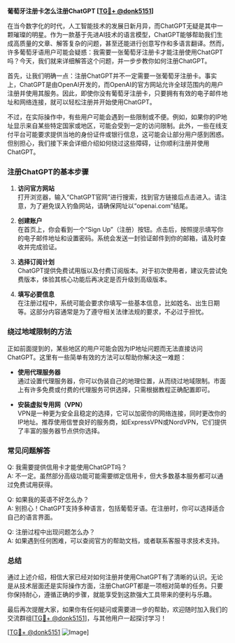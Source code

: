 **葡萄牙注册卡怎么注册ChatGPT [[TG💪+ @donk5151](https://t.me/s/donk5151)]**

在当今数字化的时代，人工智能技术的发展日新月异，而ChatGPT无疑是其中一颗璀璨的明星。作为一款基于先进AI技术的语言模型，ChatGPT能够帮助我们生成高质量的文章、解答复杂的问题，甚至还能进行创意写作和多语言翻译。然而，许多葡萄牙语用户可能会疑惑：我需要一张葡萄牙注册卡才能注册使用ChatGPT吗？今天，我们就来详细解答这个问题，并一步步教你如何注册ChatGPT。

首先，让我们明确一点：注册ChatGPT并不一定需要一张葡萄牙注册卡。事实上，ChatGPT是由OpenAI开发的，而OpenAI的官方网站允许全球范围内的用户注册并使用其服务。因此，即使你没有葡萄牙注册卡，只要拥有有效的电子邮件地址和网络连接，就可以轻松注册并开始使用ChatGPT。

不过，在实际操作中，有些用户可能会遇到一些限制或不便。例如，如果你的IP地址显示来自某些特定国家或地区，可能会受到一定的访问限制。此外，一些在线支付平台可能要求提供当地的身份证件或银行信息，这可能会让部分用户感到困惑。但别担心，我们接下来会详细介绍如何绕过这些障碍，让你顺利注册并使用ChatGPT。

### 注册ChatGPT的基本步骤

1. **访问官方网站**  
   打开浏览器，输入“ChatGPT官网”进行搜索，找到官方链接后点击进入。请注意，为了避免误入钓鱼网站，请确保网址以“openai.com”结尾。

2. **创建账户**  
   在首页上，你会看到一个“Sign Up”（注册）按钮。点击后，按照提示填写你的电子邮件地址和设置密码。系统会发送一封验证邮件到你的邮箱，请及时查收并完成验证。

3. **选择订阅计划**  
   ChatGPT提供免费试用版以及付费订阅版本。对于初次使用者，建议先尝试免费版本，体验其核心功能后再决定是否升级到高级版本。

4. **填写必要信息**  
   在注册过程中，系统可能会要求你填写一些基本信息，比如姓名、出生日期等。这部分内容通常是为了遵守相关法律法规的要求，不必过于担忧。

### 绕过地域限制的方法

正如前面提到的，某些地区的用户可能会因为IP地址问题而无法直接访问ChatGPT。这里有一些简单有效的方法可以帮助你解决这一难题：

- **使用代理服务器**  
  通过设置代理服务器，你可以伪装自己的地理位置，从而绕过地域限制。市面上有许多免费或付费的代理服务可供选择，只需根据教程正确配置即可。

- **安装虚拟专用网（VPN）**  
  VPN是一种更为安全且稳定的选择，它可以加密你的网络连接，同时更改你的IP地址。推荐使用信誉良好的服务商，如ExpressVPN或NordVPN，它们提供了丰富的服务器节点供你选择。

### 常见问题解答

Q: 我需要提供信用卡才能使用ChatGPT吗？  
A: 不一定。虽然部分高级功能可能需要绑定信用卡，但大多数基本服务都可以通过免费试用获得。

Q: 如果我的英语不好怎么办？  
A: 别担心！ChatGPT支持多种语言，包括葡萄牙语。在注册时，你可以选择适合自己的语言界面。

Q: 注册过程中出现问题怎么办？  
A: 如果遇到任何困难，可以查阅官方的帮助文档，或者联系客服寻求技术支持。

### 总结

通过上述介绍，相信大家已经对如何注册并使用ChatGPT有了清晰的认识。无论是从技术层面还是实际操作方面，注册ChatGPT都是一项相对简单的任务。只要你保持耐心，遵循正确的步骤，就能享受到这款强大工具带来的便利与乐趣。

最后再次提醒大家，如果你有任何疑问或需要进一步的帮助，欢迎随时加入我们的交流群组[[TG💪+ @donk5151](https://t.me/s/donk5151)]，与其他用户一起探讨学习！

[[TG💪+ @donk5151](https://t.me/s/donk5151) ![Image](https://i.postimg.cc/rwNCRYN7/Snipaste-2025-04-30-17-27-05.png)]